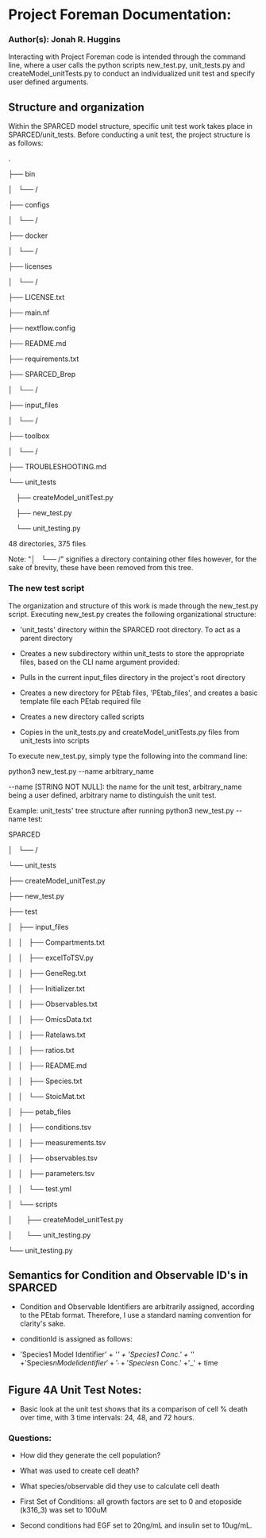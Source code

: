 # Project Foreman Documentation:

### Author(s): Jonah R. Huggins

Interacting with Project Foreman code is intended through the command line, where a user calls the python scripts new_test.py, unit_tests.py and createModel_unitTests.py to conduct an individualized unit test and specify user defined arguments.

## Structure and organization

Within the SPARCED model structure, specific unit test work takes place in SPARCED/unit_tests. Before conducting a unit test, the project structure is as follows:

.

├── bin

│   └── /

├── configs

│   └── /

├── docker

│   └── /

├── licenses

│   └── /

├── LICENSE.txt

├── main.nf

├── nextflow.config

├── README.md

├── requirements.txt

├── SPARCED_Brep

│   └── /

├── input_files

│   └── /

├── toolbox

│   └── /

├── TROUBLESHOOTING.md

└── unit_tests

    ├── createModel_unitTest.py

    ├── new_test.py

    └── unit_testing.py

48 directories, 375 files

Note: "│   └── /" signifies a directory containing other files however, for the sake of brevity, these have been removed from this tree.

 ### The new test script

The organization and structure of this work is made through the new_test.py script. Executing new_test.py creates the following organizational structure:

-   'unit_tests' directory within the SPARCED root directory. To act as a parent directory 

-   Creates a new subdirectory within unit_tests to store the appropriate files, based on the CLI name argument provided:

-   Pulls in the current input_files directory in the project's root directory

-   Creates a new directory for PEtab files, 'PEtab_files', and creates a basic template file each PEtab required file

-   Creates a new directory called scripts

-   Copies in the unit_tests.py and createModel_unitTests.py files from unit_tests  into  scripts

To execute new_test.py, simply type the following into the command line:

python3 new_test.py --name arbitrary_name

--name [STRING NOT NULL]: the name for the unit test, arbitrary_name being a user defined, arbitrary name to distinguish the unit test.

Example: unit_tests' tree structure after running python3 new_test.py --name test:

SPARCED

│   └── /

└── unit_tests

├── createModel_unitTest.py

├── new_test.py

├── test

│   ├── input_files

│   │   ├── Compartments.txt

│   │   ├── excelToTSV.py

│   │   ├── GeneReg.txt

│   │   ├── Initializer.txt

│   │   ├── Observables.txt

│   │   ├── OmicsData.txt

│   │   ├── Ratelaws.txt

│   │   ├── ratios.txt

│   │   ├── README.md

│   │   ├── Species.txt

│   │   └── StoicMat.txt

│   ├── petab_files

│   │   ├── conditions.tsv

│   │   ├── measurements.tsv

│   │   ├── observables.tsv

│   │   ├── parameters.tsv

│   │   └── test.yml

│   └── scripts

│       ├── createModel_unitTest.py

│       └── unit_testing.py

└── unit_testing.py

## Semantics for Condition and Observable ID's in SPARCED

-   Condition and Observable Identifiers are arbitrarily assigned, according to the PEtab format. Therefore, I use a standard naming convention for clarity's sake.

-   conditionId is assigned as follows:

-   'Species1 Model Identifier' + '_' + 'Species1 Conc.' + '_' +'Species$n Model identifier' + '_' + 'Species$n Conc.' +'_' + time

## Figure 4A Unit Test Notes:

-   Basic look at the unit test shows that its a comparison of cell % death over time, with 3 time intervals: 24, 48, and 72 hours.

### Questions:

-   How did they generate the cell population?

-   What was used to create cell death?

-   What species/observable did they use to calculate cell death

-   First Set of Conditions: all growth factors are set to 0 and etoposide (k316_3) was set to 100uM

-   Second conditions had EGF set to 20ng/mL and insulin set to 10ug/mL.
